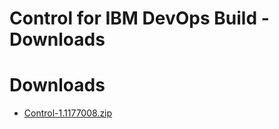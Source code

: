 
Control for IBM DevOps Build - Downloads
=======================================

# Downloads

- [Control-1.1177008.zip](https://raw.githubusercontent.com/UrbanCode/IBM-UCB-PLUGINS/main/files/Control/Control-1.1177008.zip)
